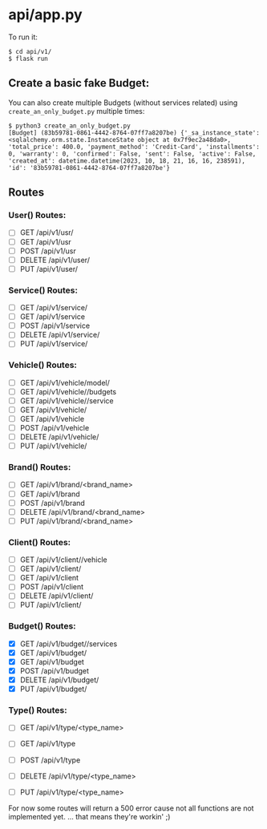 # api/app.py

To run it:
```
$ cd api/v1/
$ flask run
```

## Create a basic fake Budget:
You can also create multiple Budgets (without services related) using `create_an_only_budget.py` multiple times:
```
$ python3 create_an_only_budget.py
[Budget] (83b59781-0861-4442-8764-07ff7a8207be) {'_sa_instance_state': <sqlalchemy.orm.state.InstanceState object at 0x7f9ec2a48da0>, 'total_price': 400.0, 'payment_method': 'Credit-Card', 'installments': 0, 'warranty': 0, 'confirmed': False, 'sent': False, 'active': False, 'created_at': datetime.datetime(2023, 10, 18, 21, 16, 16, 238591), 'id': '83b59781-0861-4442-8764-07ff7a8207be'}
```

## Routes
### User() Routes:
- [ ] GET /api/v1/usr/<srId>
- [ ] GET /api/v1/usr
- [ ] POST /api/v1/usr
- [ ] DELETE /api/v1/user/<usrId>
- [ ] PUT /api/v1/user/<usrId>

### Service() Routes:
- [ ] GET /api/v1/service/<scId>
- [ ] GET /api/v1/service
- [ ] POST /api/v1/service
- [ ] DELETE /api/v1/service/<scId>
- [ ] PUT /api/v1/service/<scId>

### Vehicle() Routes:
- [ ] GET /api/v1/vehicle/model/<mdlId>
- [ ] GET /api/v1/vehicle/<veId>/budgets
- [ ] GET /api/v1/vehicle/<veId>/service
- [ ] GET /api/v1/vehicle/<velId>
- [ ] GET /api/v1/vehicle
- [ ] POST /api/v1/vehicle
- [ ] DELETE /api/v1/vehicle/<veId>
- [ ] PUT /api/v1/vehicle/<veId>

### Brand() Routes:
- [ ] GET /api/v1/brand/<brand_name>
- [ ] GET /api/v1/brand
- [ ] POST /api/v1/brand
- [ ] DELETE /api/v1/brand/<brand_name>
- [ ] PUT /api/v1/brand/<brand_name>

### Client() Routes:
- [ ] GET /api/v1/client/<clnId>/vehicle
- [ ] GET /api/v1/client/<clnId>
- [ ] GET /api/v1/client
- [ ] POST /api/v1/client
- [ ] DELETE /api/v1/client/<clnId>
- [ ] PUT /api/v1/client/<clId>

### Budget() Routes:
- [x] GET /api/v1/budget/<bdgtId>/services
- [x] GET /api/v1/budget/<bdgtId>
- [x] GET /api/v1/budget
- [x] POST /api/v1/budget
- [x] DELETE /api/v1/budget/<bdgtId>
- [x] PUT /api/v1/budget/<bdgtId>

### Type() Routes:
- [ ] GET /api/v1/type/<type_name>
- [ ] GET /api/v1/type
- [ ] POST /api/v1/type
- [ ] DELETE /api/v1/type/<type_name>
- [ ] PUT /api/v1/type/<type_name>


For now some routes will return a 500 error cause not all functions are not implemented yet.
... that means they're workin' ;)
